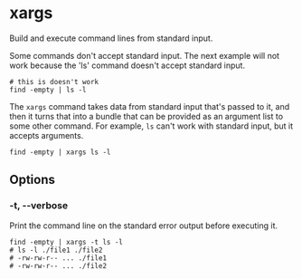 # xargs

Build and execute command lines from standard input.

Some commands don't accept standard input. The next example will not work because the
'ls' command doesn't accept standard input. 

```shell
# this is doesn't work
find -empty | ls -l
```

The `xargs` command takes data from standard input that's passed to it, and then it
turns that into a bundle that can be provided as an argument list to some other command.
For example, `ls` can't work with standard input, but it accepts arguments.

```shell
find -empty | xargs ls -l
```

## Options

### -t, --verbose

Print the command line on the standard error output before executing it.

```shell
find -empty | xargs -t ls -l
# ls -l ./file1 ./file2
# -rw-rw-r-- ... ./file1
# -rw-rw-r-- ... ./file2
```
